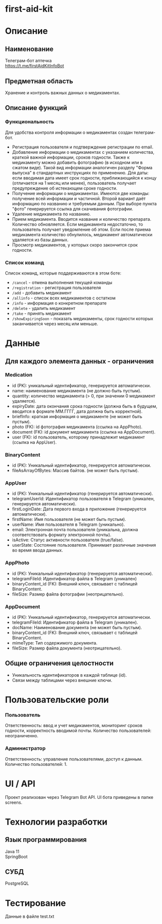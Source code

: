 # first-aid-kit
# Описание
## Наименование 
Телеграм-бот аптечка \
https://t.me/firstAidKitInfoBot
## Предметная область
Хранение и контроль важных данных о медикаментах.
## Описание функций 
### Функциональность 
Для удобства контроля информации о медикаментах создан телеграм-бот. 
* Регистрация пользователя и подтверждение регистрации по email.
* Добавление информации о медикаментах с указанием количества, краткой важной информации, сроков годности. Также к медикаменту можно добавить фотографию (в исходном или в сжатом виде). Такой вид информации аналогичен разделу "Форма выпуска" в стандартных инструкциях по применению. Для даты: если вводимая дата имеет срок годности, приближающийся к концу (отличается на 1 месяц или менее), пользователь получает предупреждение об истекающем сроке годности.  
* Получение информации о медикаментах. Имеются две команды: получение всей информации и частичной. Второй вариант даёт информацию по названию и требуемым данным. При выборе пункта "фото" генерируется ссылка для скачивания фотографии. 
* Удаление медикамента по названию. 
* Прием медикамента. Вводится название и количество препарата. Количество обновляется. Если медикамента недостаточно, то пользователь получает уведомление об этом. Если после приема медикамента количество обнулилось, медикамент автоматически удаляется из базы данных.
* Просмотр медикаментов, у которых скоро закончится срок годности.

### Список команд
Список команд, которые поддерживаются в этом боте:
- `/cancel` - отмена выполнения текущей команды
- `/registration` - регистрация пользователя
- `/add` - добавить медикамент
- `/allinfo` - список всех медикаментов с остатком
- `/info` - информация о конкретном препарате
- `/delete` - удалить медикамент
- `/take` - принять медикамент
- `/showExpiringSoon` - показать медикаменты, срок годности которых заканчивается через месяц или меньше.

# Данные
## Для каждого элемента данных - ограничения
### Medication 
* id (PK): уникальный идентификатор, генерируется автоматически.
* name: наименование медикамента (не должно быть пустым).
* quantity: количество медикамента (> 0, при значении 0 медикамент удаляется).
* expiryDate: дата окончания срока годности (должна быть в будущем, вводится в формате ММ.ГГГГ, дата должна быть корректной).
* briefInfo: краткая информация о медикаменте (не может быть пустым).
* photo (FK): id фотография медикамента (ссылка на AppPhoto).
* document (FK): id документ медикаментa (ссылка на AppDocument).
* user (FK): id пользователь, которому принадлежит медикамент (ссылка на AppUser).
### BinaryContent
* id (PK): Уникальный идентификатор, генерируется автоматически.
* fileAsArrayOfBytes: Массив байтов. (не может быть пустым).
### AppUser
* id (PK): Уникальный идентификатор (генерируется автоматически).
* telegramUserId: Идентификатор пользователя в Telegram (уникален, генерируется автоматически).
* firstLoginDate: Дата первого входа в приложение (генерируется автоматически). 
* firstName: Имя пользователя (не может быть пустым).
* userName: Имя пользователя в Telegram (уникально).
* email: Электронная почта пользователя (уникальна, должна соответствовать формату электронной почты).
* isActive: Статус активности пользователя (true/false).
* userState: Состояние пользователя. Принимает различные значения во время ввода данных. 
### AppPhoto
* id (PK): Уникальный идентификатор (генерируется автоматически).
* telegramFileId: Идентификатор файла в Telegram (уникален)
* binaryContent_id (FK): Внешний ключ, связывает с таблицей BinaryContent.
* fileSize: Размер файла фотографии (неотрицательно).
### AppDocument
* id (PK): Уникальный идентификатор, генерируется автоматически.
* telegramFileId: Идентификатор файла в Telegram (уникален).
* docName: Наименование документа (не может быть пустым).
* binaryContent_id (FK): Внешний ключ, связывает с таблицей BinaryContent.
* mimeType: Тип содержимого документа.
* fileSize: Размер файла документа (неотрицательно).
## Общие ограничения целостности
* Уникальность идентификаторов в каждой таблице (id).
* Связи между таблицами через внешние ключи.
# Пользовательские роли
### Пользователь
Ответственность: ввод и учет медикаментов, мониторинг сроков годности, корректность вводимой почты.
Количество пользователей: неограниченно.
### Администратор
Ответственность: управление пользователями, доступ к данным.
Количество пользователей: 1.

# UI / API 
Проект реализован через Telegram Bot API.
UI бота приведены в папке screens.
# Технологии разработки
## Язык программирования 
Java 11 \
SpringBoot
## СУБД
PostgreSQL
# Тестирование
Данные в файле test.txt
